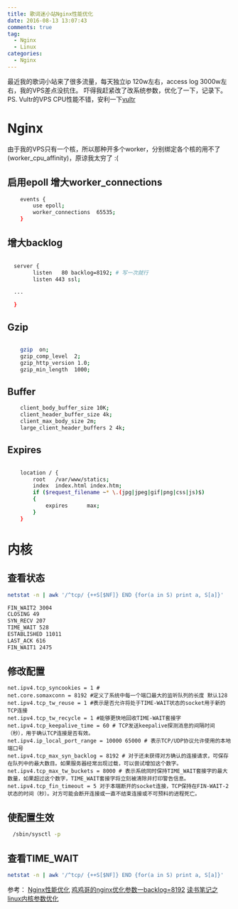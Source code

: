 ```yaml
---
title: 歌词迷小站Nginx性能优化
date: 2016-08-13 13:07:43
comments: true
tag: 
  - Nginx
  - Linux
categories:
  - Nginx
---
```


最近我的歌词小站来了很多流量，每天独立ip 120w左右，access log 3000w左右，我的VPS差点没抗住。
吓得我赶紧改了改系统参数，优化了一下，记录下。
PS. Vultr的VPS CPU性能不错，安利一下[vultr](http://www.vultr.com/?ref=6804560)

# Nginx

由于我的VPS只有一个核，所以那种开多个worker，分别绑定各个核的用不了(worker_cpu_affinity)，原谅我太穷了 :( 

## 启用epoll 增大worker_connections

``` bash
    events {
        use epoll;
        worker_connections  65535;
    }
```

## 增大backlog

``` bash

  server {
        listen   80 backlog=8192; # 写一次就行
        listen 443 ssl;

  ...

  }
```

## Gzip

``` bash

    gzip  on;
    gzip_comp_level  2;
    gzip_http_version 1.0;
    gzip_min_length  1000;

```

## Buffer

``` bash
    client_body_buffer_size 10K;
    client_header_buffer_size 4k;
    client_max_body_size 2m;
    large_client_header_buffers 2 4k;
```

## Expires

``` bash

    location / {
        root   /var/www/statics;
        index  index.html index.htm;
        if ($request_filename ~* \.(jpg|jpeg|gif|png|css|js)$)
        {
            expires      max;
        }
    }

```

# 内核

## 查看状态

``` bash
netstat -n | awk '/^tcp/ {++S[$NF]} END {for(a in S) print a, S[a]}'

FIN_WAIT2 3004
CLOSING 49
SYN_RECV 207
TIME_WAIT 528
ESTABLISHED 11011
LAST_ACK 616
FIN_WAIT1 2475
```

## 修改配置

```
net.ipv4.tcp_syncookies = 1 # 
net.core.somaxconn = 8192 #定义了系统中每一个端口最大的监听队列的长度 默认128
net.ipv4.tcp_tw_reuse = 1 #表示是否允许将处于TIME-WAIT状态的socket用于新的TCP连接
net.ipv4.tcp_tw_recycle = 1 #能够更快地回收TIME-WAIT套接字
net.ipv4.tcp_keepalive_time = 60 # TCP发送keepalive探测消息的间隔时间（秒），用于确认TCP连接是否有效。
net.ipv4.ip_local_port_range = 10000 65000 # 表示TCP/UDP协议允许使用的本地端口号
net.ipv4.tcp_max_syn_backlog = 8192 # 对于还未获得对方确认的连接请求，可保存在队列中的最大数目。如果服务器经常出现过载，可以尝试增加这个数字。
net.ipv4.tcp_max_tw_buckets = 8000 # 表示系统同时保持TIME_WAIT套接字的最大数量，如果超过这个数字，TIME_WAIT套接字将立刻被清除并打印警告信息。
net.ipv4.tcp_fin_timeout = 5 对于本端断开的socket连接，TCP保持在FIN-WAIT-2状态的时间（秒）。对方可能会断开连接或一直不结束连接或不可预料的进程死亡。

```

## 使配置生效

``` bash
　/sbin/sysctl -p
```

## 查看TIME_WAIT

``` bash
netstat -n | awk '/^tcp/ {++S[$NF]} END {for(a in S) print a, S[a]}'

```

参考：
    [Nginx性能优化](https://mos.meituan.com/library/30/how-to-optimize-nginx/)
    [鸡鸡哥的nginx优化参数一backlog=8192](http://www.hardwork.cn/html/archives/630.html)
    [读书笔记之linux内核参数优化](http://blog.edagarli.com/2016/01/18/linux%E5%86%85%E6%A0%B8%E5%8F%82%E6%95%B0%E4%BC%98%E5%8C%96/)

